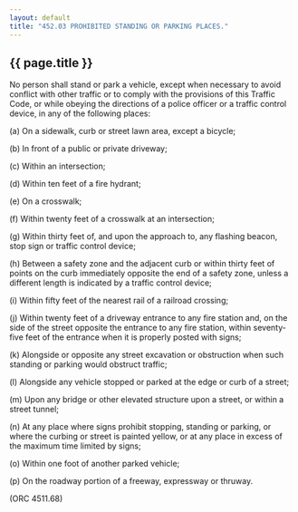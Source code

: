 ```yaml
---
layout: default 
title: "452.03 PROHIBITED STANDING OR PARKING PLACES."
---
```


{{ page.title }}
----------------

No person shall stand or park a vehicle, except when necessary to avoid
conflict with other traffic or to comply with the provisions of this
Traffic Code, or while obeying the directions of a police officer or a
traffic control device, in any of the following places:

​(a) On a sidewalk, curb or street lawn area, except a bicycle;

​(b) In front of a public or private driveway;

​(c) Within an intersection;

​(d) Within ten feet of a fire hydrant;

​(e) On a crosswalk;

​(f) Within twenty feet of a crosswalk at an intersection;

​(g) Within thirty feet of, and upon the approach to, any flashing
beacon, stop sign or traffic control device;

​(h) Between a safety zone and the adjacent curb or within thirty feet
of points on the curb immediately opposite the end of a safety zone,
unless a different length is indicated by a traffic control device;

​(i) Within fifty feet of the nearest rail of a railroad crossing;

​(j) Within twenty feet of a driveway entrance to any fire station and,
on the side of the street opposite the entrance to any fire station,
within seventy-five feet of the entrance when it is properly posted with
signs;

​(k) Alongside or opposite any street excavation or obstruction when
such standing or parking would obstruct traffic;

​(l) Alongside any vehicle stopped or parked at the edge or curb of a
street;

​(m) Upon any bridge or other elevated structure upon a street, or
within a street tunnel;

​(n) At any place where signs prohibit stopping, standing or parking, or
where the curbing or street is painted yellow, or at any place in excess
of the maximum time limited by signs;

​(o) Within one foot of another parked vehicle;

​(p) On the roadway portion of a freeway, expressway or thruway.

(ORC 4511.68)
